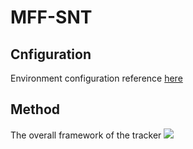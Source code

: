 # MFF-SNT
## Cnfiguration
Environment configuration reference [here](https://github.com/hqucv/siamban)
## Method 
The overall framework of the tracker
![](https://img-blog.csdnimg.cn/319f91de8eff4f7b9ec5222761ebbb16.png)
